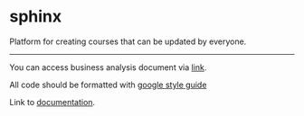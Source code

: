 # sphinx

Platform for creating courses that can be updated by everyone.<hr>

You can access business analysis document via [link](https://github.com/Alvheim/sphinx/blob/develop/docs/Business%20Analysis.md).

All code should be formatted with [google style guide](https://google.github.io/styleguide/javaguide.html)<br>

Link to [documentation](https://docs.google.com/document/d/1EyfnNCEW_MZBdcD5Fk0VlA6gbPNhhyPD/edit?usp=sharing&ouid=111862973845179537106&rtpof=true&sd=true).

